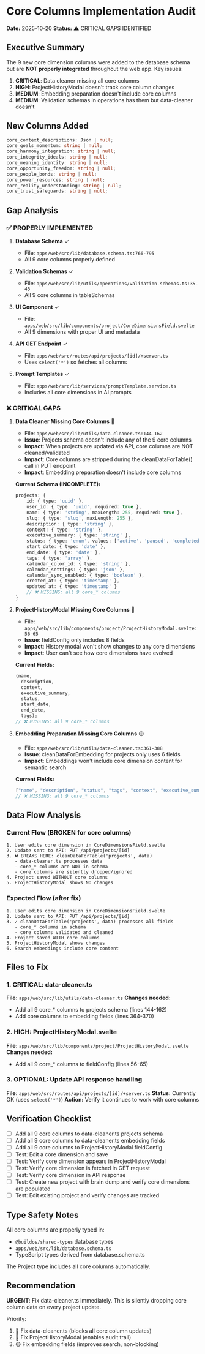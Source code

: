 # Core Columns Implementation Audit

**Date:** 2025-10-20
**Status:** ⚠️ CRITICAL GAPS IDENTIFIED

## Executive Summary

The 9 new core dimension columns were added to the database schema but are **NOT properly integrated** throughout the web app. Key issues:

1. **CRITICAL**: Data cleaner missing all core columns
2. **HIGH**: ProjectHistoryModal doesn't track core column changes
3. **MEDIUM**: Embedding preparation doesn't include core columns
4. **MEDIUM**: Validation schemas in operations has them but data-cleaner doesn't

## New Columns Added

```typescript
core_context_descriptions: Json | null;
core_goals_momentum: string | null;
core_harmony_integration: string | null;
core_integrity_ideals: string | null;
core_meaning_identity: string | null;
core_opportunity_freedom: string | null;
core_people_bonds: string | null;
core_power_resources: string | null;
core_reality_understanding: string | null;
core_trust_safeguards: string | null;
```

## Gap Analysis

### ✅ PROPERLY IMPLEMENTED

1. **Database Schema** ✓
   - File: `apps/web/src/lib/database.schema.ts:766-795`
   - All 9 core columns properly defined

2. **Validation Schemas** ✓
   - File: `apps/web/src/lib/utils/operations/validation-schemas.ts:35-45`
   - All 9 core columns in tableSchemas

3. **UI Component** ✓
   - File: `apps/web/src/lib/components/project/CoreDimensionsField.svelte`
   - All 9 dimensions with proper UI and metadata

4. **API GET Endpoint** ✓
   - File: `apps/web/src/routes/api/projects/[id]/+server.ts`
   - Uses `select('*')` so fetches all columns

5. **Prompt Templates** ✓
   - File: `apps/web/src/lib/services/promptTemplate.service.ts`
   - Includes all core dimensions in AI prompts

### ❌ CRITICAL GAPS

1. **Data Cleaner Missing Core Columns** 🔴
   - File: `apps/web/src/lib/utils/data-cleaner.ts:144-162`
   - **Issue**: Projects schema doesn't include any of the 9 core columns
   - **Impact**: When projects are updated via API, core columns are NOT cleaned/validated
   - **Impact**: Core columns are stripped during the cleanDataForTable() call in PUT endpoint
   - **Impact**: Embedding preparation doesn't include core columns

   **Current Schema (INCOMPLETE):**

   ```typescript
   projects: {
       id: { type: 'uuid' },
       user_id: { type: 'uuid', required: true },
       name: { type: 'string', maxLength: 255, required: true },
       slug: { type: 'slug', maxLength: 255 },
       description: { type: 'string' },
       context: { type: 'string' },
       executive_summary: { type: 'string' },
       status: { type: 'enum', values: ['active', 'paused', 'completed', 'archived'] },
       start_date: { type: 'date' },
       end_date: { type: 'date' },
       tags: { type: 'array' },
       calendar_color_id: { type: 'string' },
       calendar_settings: { type: 'json' },
       calendar_sync_enabled: { type: 'boolean' },
       created_at: { type: 'timestamp' },
       updated_at: { type: 'timestamp' }
       // ❌ MISSING: all 9 core_* columns
   }
   ```

2. **ProjectHistoryModal Missing Core Columns** 🔴
   - File: `apps/web/src/lib/components/project/ProjectHistoryModal.svelte:56-65`
   - **Issue**: fieldConfig only includes 8 fields
   - **Impact**: History modal won't show changes to any core dimensions
   - **Impact**: User can't see how core dimensions have evolved

   **Current Fields:**

   ```typescript
   (name,
     description,
     context,
     executive_summary,
     status,
     start_date,
     end_date,
     tags);
   // ❌ MISSING: all 9 core_* columns
   ```

3. **Embedding Preparation Missing Core Columns** 🟡
   - File: `apps/web/src/lib/utils/data-cleaner.ts:361-388`
   - **Issue**: cleanDataForEmbedding for projects only uses 6 fields
   - **Impact**: Embeddings won't include core dimension content for semantic search

   **Current Fields:**

   ```typescript
   ["name", "description", "status", "tags", "context", "executive_summary"];
   // ❌ MISSING: all 9 core_* columns
   ```

## Data Flow Analysis

### Current Flow (BROKEN for core columns)

```
1. User edits core dimension in CoreDimensionsField.svelte
2. Update sent to API: PUT /api/projects/[id]
3. ❌ BREAKS HERE: cleanDataForTable('projects', data)
   - data-cleaner.ts processes data
   - core_* columns are NOT in schema
   - core columns are silently dropped/ignored
4. Project saved WITHOUT core columns
5. ProjectHistoryModal shows NO changes
```

### Expected Flow (after fix)

```
1. User edits core dimension in CoreDimensionsField.svelte
2. Update sent to API: PUT /api/projects/[id]
3. ✓ cleanDataForTable('projects', data) processes all fields
   - core_* columns in schema
   - core columns validated and cleaned
4. Project saved WITH core columns
5. ProjectHistoryModal shows changes
6. Search embeddings include core content
```

## Files to Fix

### 1. CRITICAL: data-cleaner.ts

**File:** `apps/web/src/lib/utils/data-cleaner.ts`
**Changes needed:**

- Add all 9 core\_\* columns to projects schema (lines 144-162)
- Add core columns to embedding fields (lines 364-370)

### 2. HIGH: ProjectHistoryModal.svelte

**File:** `apps/web/src/lib/components/project/ProjectHistoryModal.svelte`
**Changes needed:**

- Add all 9 core\_\* columns to fieldConfig (lines 56-65)

### 3. OPTIONAL: Update API response handling

**File:** `apps/web/src/routes/api/projects/[id]/+server.ts`
**Status:** Currently OK (uses `select('*')`)
**Action:** Verify it continues to work with core columns

## Verification Checklist

- [ ] Add all 9 core columns to data-cleaner.ts projects schema
- [ ] Add all 9 core columns to data-cleaner.ts embedding fields
- [ ] Add all 9 core columns to ProjectHistoryModal fieldConfig
- [ ] Test: Edit a core dimension and save
- [ ] Test: Verify core dimension appears in ProjectHistoryModal
- [ ] Test: Verify core dimension is fetched in GET request
- [ ] Test: Verify core dimension in API response
- [ ] Test: Create new project with brain dump and verify core dimensions are populated
- [ ] Test: Edit existing project and verify changes are tracked

## Type Safety Notes

All core columns are properly typed in:

- `@buildos/shared-types` database types
- `apps/web/src/lib/database.schema.ts`
- TypeScript types derived from database.schema.ts

The Project type includes all core columns automatically.

## Recommendation

**URGENT**: Fix data-cleaner.ts immediately. This is silently dropping core column data on every project update.

Priority:

1. 🔴 Fix data-cleaner.ts (blocks all core column updates)
2. 🔴 Fix ProjectHistoryModal (enables audit trail)
3. 🟡 Fix embedding fields (improves search, non-blocking)
